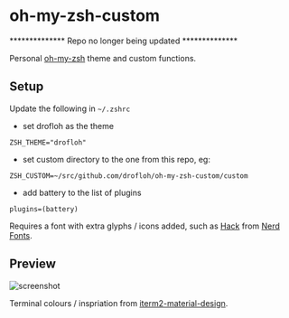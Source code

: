 # oh-my-zsh-custom

************** Repo no longer being updated **************

Personal [oh-my-zsh](https://github.com/robbyrussell/oh-my-zsh) theme and custom functions.

## Setup

Update the following in `~/.zshrc`

- set drofloh as the theme

`ZSH_THEME="drofloh"`

- set custom directory to the one from this repo, eg:

`ZSH_CUSTOM=~/src/github.com/drofloh/oh-my-zsh-custom/custom`

- add battery to the list of plugins

`plugins=(battery)`

Requires a font with extra glyphs / icons added, such as [Hack](https://github.com/ryanoasis/nerd-fonts/tree/master/patched-fonts/Hack) from [Nerd Fonts](https://github.com/ryanoasis/nerd-fonts).

## Preview
![screenshot](https://raw.githubusercontent.com/drofloh/oh-my-zsh-custom/master/screenshot.png)

Terminal colours / inspriation from [iterm2-material-design](https://www.martinseeler.com/iterm2-material-design/). 

